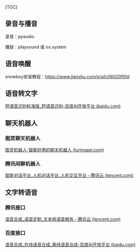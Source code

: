 [TOC]



## 录音与播音

录音：pyaudio

播放：playsound 或 os.system



## 语音唤醒

snowboy安装教程：https://www.jianshu.com/p/a1c06020f5fd



## 语音转文字

[短语音识别标准版_短语音识别-百度AI开放平台 (baidu.com)](https://ai.baidu.com/tech/speech/asr)



## 聊天机器人

### 图灵聊天机器人

[图灵机器人-智能好用的聊天机器人 (turingapi.com)](https://www.turingapi.com/)



### 腾讯闲聊机器人

[智能对话平台_人机对话平台_人机交互平台 - 腾讯云 (tencent.com)](https://cloud.tencent.com/product/tbp)



## 文字转语音

### 腾讯接口

[语音合成_语音定制_文本转语音服务 - 腾讯云 (tencent.com)](https://cloud.tencent.com/product/tts)



### 百度接口

[语音合成_在线语音合成_离线语音合成-百度AI开放平台 (baidu.com)](https://ai.baidu.com/tech/speech/tts)











